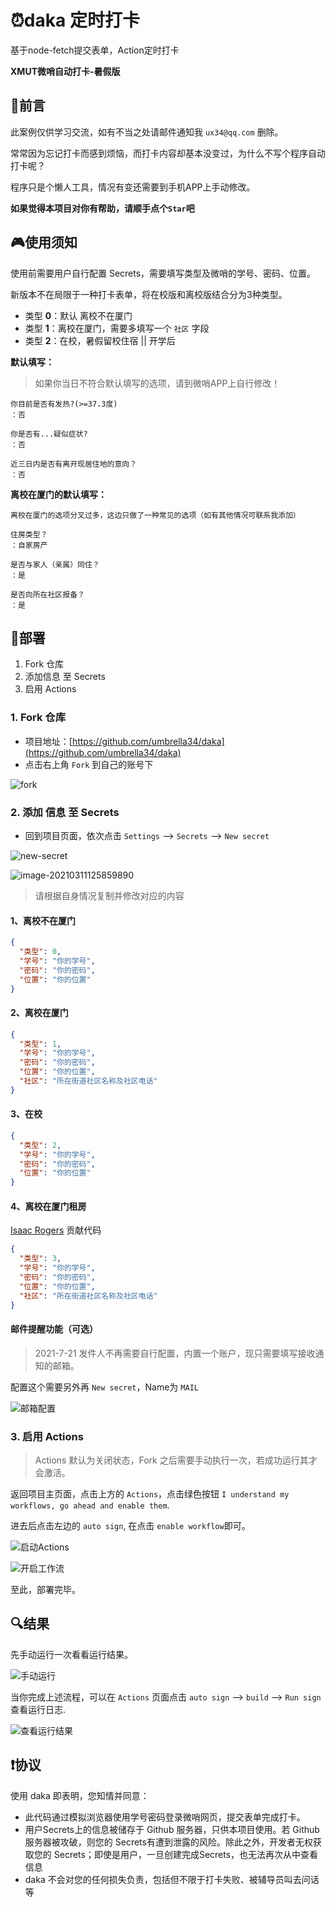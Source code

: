 # ⏰daka 定时打卡

基于node-fetch提交表单，Action定时打卡

**XMUT微哨自动打卡-暑假版**


## 📝前言

此案例仅供学习交流，如有不当之处请邮件通知我 `ux34@qq.com` 删除。

常常因为忘记打卡而感到烦恼，而打卡内容却基本没变过，为什么不写个程序自动打卡呢？

程序只是个懒人工具，情况有变还需要到手机APP上手动修改。

**如果觉得本项目对你有帮助，请顺手点个`Star`吧**

## 🎮使用须知

使用前需要用户自行配置 Secrets，需要填写类型及微哨的学号、密码、位置。

新版本不在局限于一种打卡表单，将在校版和离校版结合分为3种类型。

- 类型 **0**：默认 离校不在厦门
- 类型 **1**：离校在厦门，需要多填写一个 `社区` 字段
- 类型 **2**：在校，暑假留校住宿 || 开学后

**默认填写：**

> 如果你当日不符合默认填写的选项，请到微哨APP上自行修改！

```
你目前是否有发热?(>=37.3度)
：否

你是否有...疑似症状?
：否

近三日内是否有离开现居住地的意向？
：否
```

**离校在厦门的默认填写：**

```
离校在厦门的选项分叉过多，这边只做了一种常见的选项（如有其他情况可联系我添加）

住房类型？
：自家房产

是否与家人（亲属）同住？
：是

是否向所在社区报备？
：是
```

## 📐部署

1. Fork 仓库
2. 添加信息 至 Secrets
3. 启用 Actions

### 1. Fork 仓库

- 项目地址：[https://github.com/umbrella34/daka](https://github.com/umbrella34/daka)
- 点击右上角 `Fork` 到自己的账号下

![fork](https://gitee.com/umbrella34/blogImage/raw/master/img/qpXowZmIWeEUyrJ.png)

### 2. 添加 信息 至 Secrets

- 回到项目页面，依次点击 `Settings` --> `Secrets` --> `New secret`

![new-secret](https://gitee.com/umbrella34/blogImage/raw/master/img/sxTuBFtRvzSgUaA.png)

![image-20210311125859890](https://gitee.com/umbrella34/blogImage/raw/master/img/image-20210311125859890.png)

> 请根据自身情况复制并修改对应的内容

#### 1、离校不在厦门

```json
{
  "类型": 0,
  "学号": "你的学号",
  "密码": "你的密码",
  "位置": "你的位置"
}
```

#### 2、离校在厦门

```json
{
  "类型": 1,
  "学号": "你的学号",
  "密码": "你的密码",
  "位置": "你的位置",
  "社区": "所在街道社区名称及社区电话"
}
```

#### 3、在校

```json
{
  "类型": 2,
  "学号": "你的学号",
  "密码": "你的密码",
  "位置": "你的位置"
}
```

#### 4、离校在厦门租房

[Isaac Rogers](https://github.com/yzalogR) 贡献代码

```json
{
  "类型": 3,
  "学号": "你的学号",
  "密码": "你的密码",
  "位置": "你的位置",
  "社区": "所在街道社区名称及社区电话"
}
```

#### 邮件提醒功能（可选）

> 2021-7-21 发件人不再需要自行配置，内置一个账户，现只需要填写接收通知的邮箱。

配置这个需要另外再 `New secret`，Name为 `MAIL`

![邮箱配置](https://gitee.com/umbrella34/blogImage/raw/master/img/image-20210721220837184.png)

### 3. 启用 Actions

> Actions 默认为关闭状态，Fork 之后需要手动执行一次，若成功运行其才会激活。

返回项目主页面，点击上方的 `Actions`，点击绿色按钮 `I understand my workflows, go ahead and enable them`. 

进去后点击左边的 `auto sign`, 在点击 `enable workflow`即可。

![启动Actions](https://gitee.com/umbrella34/blogImage/raw/master/img/image-20210125195239213.png)

![开启工作流](https://gitee.com/umbrella34/blogImage/raw/master/img/image-20210125210230591.png)

至此，部署完毕。

## 🔍结果

先手动运行一次看看运行结果。

![手动运行](https://gitee.com/umbrella34/blogImage/raw/master/img/image-20210125215418205.png)

当你完成上述流程，可以在 `Actions` 页面点击 `auto sign` --> `build` --> `Run sign` 查看运行日志.

![查看运行结果](https://gitee.com/umbrella34/blogImage/raw/master/img/image-20210125212841095.png)



## ❗️协议

使用 daka 即表明，您知情并同意：

- 此代码通过模拟浏览器使用学号密码登录微哨网页，提交表单完成打卡。
- 用户Secrets上的信息被储存于 Github 服务器，只供本项目使用。若 Github 服务器被攻破，则您的 Secrets有遭到泄露的风险。除此之外，开发者无权获取您的 Secrets；即使是用户，一旦创建完成Secrets，也无法再次从中查看信息
- daka 不会对您的任何损失负责，包括但不限于打卡失败、被辅导员叫去问话等